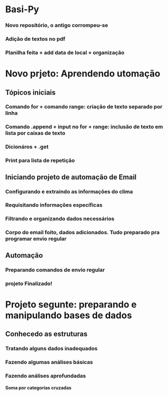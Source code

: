 # Basi-Py
### Novo repositório, o antigo corrompeu-se
### Adição de textos no pdf
### Planilha feita + add data de local + organização

# Novo prjeto: Aprendendo utomação
## Tópicos iniciais
### Comando for + comando range: criação de texto separado por linha
### Comando .append + input no for + range: inclusão de texto em lista por caixas de texto
### Dicionáros + .get
### Print para lista de repetição
## Iniciando projeto de automação de Email
### Configurando e extraindo as informações do clima
### Requisitando informações específicas
### Filtrando e organizando dados necessários
### Corpo do email foito, dados adicionados. Tudo preparado pra programar envio regular
## Automação
### Preparando comandos de envio regular
### projeto Finalizado!

# Projeto segunte: preparando e manipulando bases de dados
## Conhecedo as estruturas
### Tratando alguns dados inadequados
### Fazendo algumas análises básicas
### Fazendo análises aprofundadas
#### Soma por categorias cruzadas